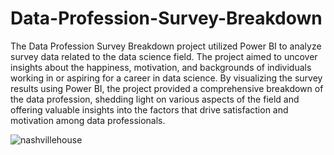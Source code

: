 # Data-Profession-Survey-Breakdown

The Data Profession Survey Breakdown project utilized Power BI to analyze survey data related to the data science field. The project aimed to uncover insights about the happiness, motivation, and backgrounds of individuals working in or aspiring for a career in data science. By visualizing the survey results using Power BI, the project provided a comprehensive breakdown of the data profession, shedding light on various aspects of the field and offering valuable insights into the factors that drive satisfaction and motivation among data professionals.

![nashvillehouse](https://github.com/Mahptuan/Data-Profession-Survey-Breakdown-by-Power-BI/assets/136052582/98734826-9192-487e-a7bc-9839dad07983)

